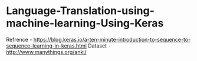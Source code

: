 # Language-Translation-using-machine-learning-Using-Keras

Refrence - https://blog.keras.io/a-ten-minute-introduction-to-sequence-to-sequence-learning-in-keras.html
Dataset - http://www.manythings.org/anki/ 
